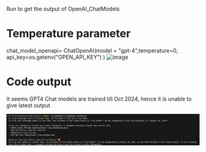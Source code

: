 Run to get the output of OpenAI_ChatModels 

# Temperature parameter
chat_model_openapi= ChatOpenAI(model = "gpt-4",temperature=0, api_key=os.getenv("OPEN_API_KEY") )
![image](https://github.com/user-attachments/assets/944de7ce-c310-47b9-97e1-fdb7a7139d3c)

# Code output
It seems GPT4 Chat models are trained till Oct 2024, hence it is unable to give latest output

![alt text](image-2.png)
